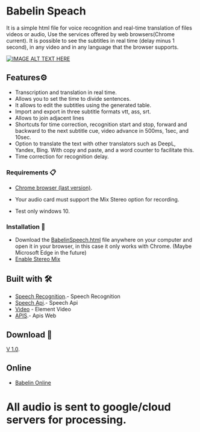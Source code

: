 # Babelin Speach
It is a simple html file for voice recognition and real-time translation of files videos or audio, Use the services offered by web browsers(Chrome current).
It is possible to see the subtitles in real time (delay minus 1 second), in any video and in any language that the browser supports.

[![IMAGE ALT TEXT HERE](http://img.youtube.com/vi/Q-7P6Xgqwb0/0.jpg)](http://www.youtube.com/watch?v=Q-7P6Xgqwb0)

## Features⚙️
* Transcription and translation in real time.
* Allows you to set the time to divide sentences.
* It allows to edit the subtitles using the generated table.
* Import and export in three subtitle formats vtt, ass, srt.
* Allows to join adjacent lines
* Shortcuts for time correction, recognition start and stop, forward and backward to the next subtitle cue, video advance in 500ms, 1sec, and 10sec.
* Option to translate the text with other translators such as DeepL, Yandex, Bing. With copy and paste, and a word counter to facilitate this.
* Time correction for recognition delay.

### Requirements 📋
* [Chrome browser (last version)](https://www.google.com/intl/en_us/chrome/).

* Your audio card must support the Mix Stereo option for recording.

* Test only windows 10.

### Installation 🔧

* Download the [BabelinSpeech.html](https://raw.githubusercontent.com/JeanCaro/Babelin/main/BabelinSpeech.html) file anywhere on your computer and open it in your browser, in this case it only works with Chrome. (Maybe Microsoft Edge in the future)
* [Enable Stereo Mix](https://thegeekpage.com/stereo-mix/)

## Built with 🛠️

* [Speech Recognition](https://developer.mozilla.org/en-US/docs/Web/API/SpeechRecognitionEvent).- Speech Recognition
* [Speech Api](https://wicg.github.io/speech-api/).- Speech Api
* [Video](https://developer.mozilla.org/en-US/docs/Web/HTML/Element/video) - Element Video
* [APIS](https://developer.mozilla.org/en-US/docs/Web/API).- Apis Web

## Download 📌

[V 1.0](https://github.com/JeanCaro/Babelin/releases).

## Online

* [Babelin Online](https://jeancaro.github.io/Babelin/BabelinSpeech.html)

# All audio is sent to google/cloud servers for processing.
